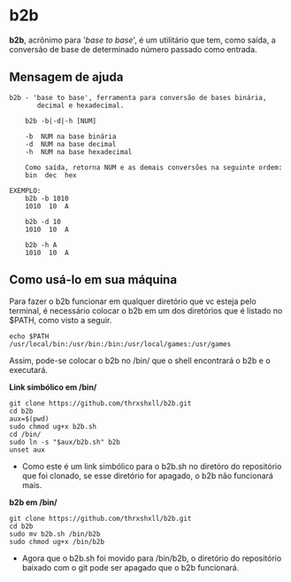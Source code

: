 # b2b

**b2b**, acrônimo para '*base to base*', é um utilitário que tem, como saída, a conversão de base de determinado número passado como entrada.

## Mensagem de ajuda

    b2b - 'base to base', ferramenta para conversão de bases binária,
           decimal e hexadecimal.

	    b2b -b|-d|-h [NUM]

	    -b  NUM na base binária
	    -d  NUM na base decimal
	    -h  NUM na base hexadecimal

	    Como saída, retorna NUM e as demais conversões na seguinte ordem:
	    bin  dec  hex

    EXEMPLO:
	    b2b -b 1010
	    1010  10  A

	    b2b -d 10
	    1010  10  A

	    b2b -h A
	    1010  10  A

## Como usá-lo em sua máquina
Para fazer o b2b funcionar em qualquer diretório que vc esteja pelo terminal, é necessário colocar o b2b em um dos diretórios que é listado no $PATH, como visto a seguir.

    echo $PATH
    /usr/local/bin:/usr/bin:/bin:/usr/local/games:/usr/games
Assim, pode-se colocar o b2b no /bin/ que o shell encontrará o b2b e o executará.

**Link simbólico em /bin/**

    git clone https://github.com/thrxshxll/b2b.git
    cd b2b
    aux=$(pwd)
    sudo chmod ug+x b2b.sh
    cd /bin/
    sudo ln -s "$aux/b2b.sh" b2b
    unset aux

 - Como este é um link simbólico para o b2b.sh no diretóro do repositório que foi clonado, se esse diretório for apagado, o b2b não funcionará mais.

**b2b em /bin/**

    git clone https://github.com/thrxshxll/b2b.git
    cd b2b
    sudo mv b2b.sh /bin/b2b
    sudo chmod ug+x /bin/b2b

 - Agora que o b2b.sh foi movido para /bin/b2b, o diretório do repositório baixado com o git pode ser apagado que o b2b funcionará.